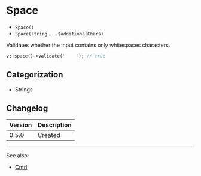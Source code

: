 # Space

- `Space()`
- `Space(string ...$additionalChars)`

Validates whether the input contains only whitespaces characters.

```php
v::space()->validate('    '); // true
```

## Categorization

- Strings

## Changelog

Version | Description
--------|-------------
  0.5.0 | Created

***
See also:

- [Cntrl](Cntrl.md)
